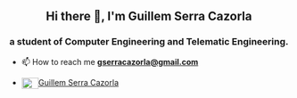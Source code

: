 <h2 align="center"> Hi there 👋, I'm Guillem Serra Cazorla</h2>
<h3 align="center">a student of Computer Engineering and Telematic Engineering.</h3>

- 📫 How to reach me **gserracazorla@gmail.com**

- <a href="https://www.linkedin.com/in/guillemserracazorla/" target="blank"><img align="center" src="https://cdn.jsdelivr.net/npm/simple-icons@3.0.1/icons/linkedin.svg" alt="Guillem Serra Cazorla" height="20" width="30" />Guillem Serra Cazorla</a> 

<!--
**GuillemSeCa/GuillemSeCa** is a ✨ _special_ ✨ repository because its `README.md` (this file) appears on your GitHub profile.

Here are some ideas to get you started:

- 🔭 I’m currently working on ...
- 🌱 I’m currently learning ...
- 👯 I’m looking to collaborate on ...
- 🤔 I’m looking for help with ...
- 💬 Ask me about ...
- 📫 How to reach me: ...
- 😄 Pronouns: ...
- ⚡ Fun fact: ...
-->

